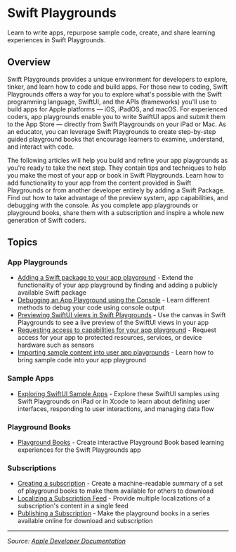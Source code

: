 # Swift Playgrounds

Learn to write apps, repurpose sample code, create, and share learning experiences in Swift Playgrounds.

## Overview

Swift Playgrounds provides a unique environment for developers to explore, tinker, and learn how to code and build apps. For those new to coding, Swift Playgrounds offers a way for you to explore what's possible with the Swift programming language, SwiftUI, and the APIs (frameworks) you'll use to build apps for Apple platforms — iOS, iPadOS, and macOS. For experienced coders, app playgrounds enable you to write SwiftUI apps and submit them to the App Store — directly from Swift Playgrounds on your iPad or Mac. As an educator, you can leverage Swift Playgrounds to create step-by-step guided playground books that encourage learners to examine, understand, and interact with code.

The following articles will help you build and refine your app playgrounds as you're ready to take the next step. They contain tips and techniques to help you make the most of your app or book in Swift Playgrounds. Learn how to add functionality to your app from the content provided in Swift Playgrounds or from another developer entirely by adding a Swift Package. Find out how to take advantage of the preview system, app capabilities, and debugging with the console. As you complete app playgrounds or playground books, share them with a subscription and inspire a whole new generation of Swift coders.

## Topics

### App Playgrounds
- [Adding a Swift package to your app playground](https://developer.apple.com/documentation/swift-playgrounds/adding_a_swift_package_to_your_app_playground) - Extend the functionality of your app playground by finding and adding a publicly available Swift package
- [Debugging an App Playground using the Console](https://developer.apple.com/documentation/swift-playgrounds/debugging_an_app_playground_using_the_console) - Learn different methods to debug your code using console output
- [Previewing SwiftUI views in Swift Playgrounds](https://developer.apple.com/documentation/swift-playgrounds/previewing_swiftui_views_in_swift_playgrounds) - Use the canvas in Swift Playgrounds to see a live preview of the SwiftUI views in your app
- [Requesting access to capabilities for your app playground](https://developer.apple.com/documentation/swift-playgrounds/requesting_access_to_capabilities_for_your_app_playground) - Request access for your app to protected resources, services, or device hardware such as sensors
- [Importing sample content into user app playgrounds](https://developer.apple.com/documentation/swift-playgrounds/importing_sample_content_into_user_app_playgrounds) - Learn how to bring sample code into your app playground

### Sample Apps
- [Exploring SwiftUI Sample Apps](https://developer.apple.com/documentation/swift-playgrounds/exploring_swiftui_sample_apps) - Explore these SwiftUI samples using Swift Playgrounds on iPad or in Xcode to learn about defining user interfaces, responding to user interactions, and managing data flow

### Playground Books
- [Playground Books](https://developer.apple.com/documentation/swift-playgrounds/playground_books) - Create interactive Playground Book based learning experiences for the Swift Playgrounds app

### Subscriptions
- [Creating a subscription](https://developer.apple.com/documentation/swift-playgrounds/creating_a_subscription) - Create a machine-readable summary of a set of playground books to make them available for others to download
- [Localizing a Subscription Feed](https://developer.apple.com/documentation/swift-playgrounds/localizing_a_subscription_feed) - Provide multiple localizations of a subscription's content in a single feed
- [Publishing a Subscription](https://developer.apple.com/documentation/swift-playgrounds/publishing_a_subscription) - Make the playground books in a series available online for download and subscription

---

*Source: [Apple Developer Documentation](https://developer.apple.com/documentation/swift-playgrounds)*